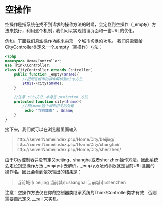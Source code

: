 # 空操作

空操作是指系统在找不到请求的操作方法的时候，会定位到空操作（_empty）方法来执行，利用这个机制，我们可以实现错误页面和一些URL的优化。

例如，下面我们用空操作功能来实现一个城市切换的功能。 我们只需要给CityController类定义一个_empty（空操作）方法：

```Php
<?php
namespace Home\Controller;
use Think\Controller;
class CityController extends Controller{
    public function _empty($name){
        //把所有城市的操作解析到city方法
        $this->city($name);
    }

    //注意 city方法 本身是 protected 方法
    protected function city($name){
        //和$name这个城市相关的处理
         echo '当前城市' . $name;
    }
}
```

接下来，我们就可以在浏览器里面输入

>http://serverName/index.php/Home/City/beijing/
>http://serverName/index.php/Home/City/shanghai/
>http://serverName/index.php/Home/City/shenzhen/


由于City控制器并没有定义beijing、shanghai或者shenzhen操作方法，因此系统会定位到空操作方法 _empty中去解析，_empty方法的参数就是当前URL里面的操作名，因此会看到依次输出的结果是：

>当前城市:beijing
>当前城市:shanghai
>当前城市:shenzhen


注意：空操作方法仅在你的控制器类继承系统的Think\Controller类才有效，否则需要自己定义 __call 来实现。